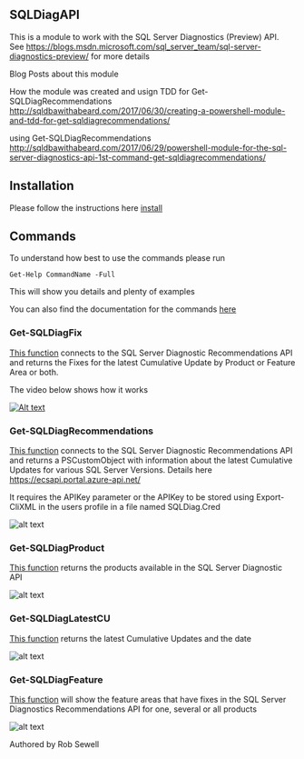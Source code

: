 ## SQLDiagAPI

This is a module to work with the SQL Server Diagnostics (Preview) API. See https://blogs.msdn.microsoft.com/sql_server_team/sql-server-diagnostics-preview/ for more details 

Blog Posts about this module

How the module was created and usign TDD for Get-SQLDiagRecommendations
http://sqldbawithabeard.com/2017/06/30/creating-a-powershell-module-and-tdd-for-get-sqldiagrecommendations/ 

using Get-SQLDiagRecommendations
http://sqldbawithabeard.com/2017/06/29/powershell-module-for-the-sql-server-diagnostics-api-1st-command-get-sqldiagrecommendations/

## Installation

Please follow the instructions here [install](install.md)

## Commands

To understand how best to use the commands please run

    Get-Help CommandName -Full

This will show you details and plenty of examples

You can also find the documentation for the commands [here](docs)

### Get-SQLDiagFix

[This function](functions\Get-SQLDiagFix.ps1) connects to the SQL Server Diagnostic Recommendations API and returns the Fixes for the latest Cumulative Update by Product or Feature Area or both.

The video below shows how it works 

[![Alt text](https://img.youtube.com/vi/iaPjG38tnPA/0.jpg)](https://youtu.be/iaPjG38tnPA)

### Get-SQLDiagRecommendations

[This function](functions\Get-SQLDiagRecommendations.ps1) connects to the SQL Server Diagnostic Recommendations API and returns a PSCustomObject 
with information about the latest Cumulative Updates for various SQL Server Versions. 
Details here https://ecsapi.portal.azure-api.net/

It requires the APIKey parameter or the APIKey to be stored using Export-CliXML in the users profile
in a file named SQLDiag.Cred

![alt text](https://newsqldbawiththebeard.files.wordpress.com/2017/07/get-sqldiagrecommendations-screenshot.png "Get-SQLDiagRecommendations")

### Get-SQLDiagProduct

[This function](functions\Get-SQLDiagProduct.ps1) returns the products available in the SQL Server Diagnostic API

![alt text](https://newsqldbawiththebeard.files.wordpress.com/2017/06/screenshot1.png "Get-SQLDiagProduct")


### Get-SQLDiagLatestCU

[This function](functions\Get-SQLDiagLatestCU.ps1) returns the latest Cumulative Updates and the date 

![alt text](https://newsqldbawiththebeard.files.wordpress.com/2017/07/get-sqldiaglatestcus-screenshot.png "Get-SQLDiagLatestCU")


### Get-SQLDiagFeature
[This function](functions\Get-SQLDiagFeature.ps1) will show the feature areas that have fixes in the SQL Server Diagnostics Recommendations API for one, several or all products

![alt text](https://newsqldbawiththebeard.files.wordpress.com/2017/07/get-sqldiagfeature-screenshot1.png "Get-SQLDiagFeature")


Authored by Rob Sewell

